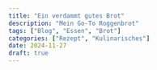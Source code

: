 ```yaml
---
title: "Ein verdammt gutes Brot"
description: "Mein Go-To Roggenbrot"
tags: ["Blog", "Essen", "Brot"]
categories: ["Rezept", "Kulinarisches"]
date: 2024-11-27
draft: true
---
```



